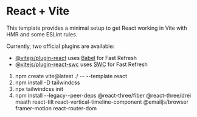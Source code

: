 # React + Vite

This template provides a minimal setup to get React working in Vite with HMR and some ESLint rules.

Currently, two official plugins are available:

- [@vitejs/plugin-react](https://github.com/vitejs/vite-plugin-react/blob/main/packages/plugin-react/README.md) uses [Babel](https://babeljs.io/) for Fast Refresh
- [@vitejs/plugin-react-swc](https://github.com/vitejs/vite-plugin-react-swc) uses [SWC](https://swc.rs/) for Fast Refresh


1. npm create vite@latest ./ -- --template react
2. npm install -D tailwindcss
3. npx tailwindcss init
4. npm install --legacy--peer-deps @react-three/fiber @react-three/drei maath react-tilt react-vertical-timeline-component @emailjs/browser framer-motion react-router-dom
